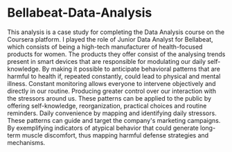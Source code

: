 # Bellabeat-Data-Analysis
This analysis is a case study for completing the Data Analysis course on the Coursera platform. I played the role of Junior Data Analyst for Bellabeat, which consists of being a high-tech manufacturer of health-focused products for women. The products they offer consist of the analysing trends present in smart devices that are responsible for modulating our daily self-knowledge. By making it possible to anticipate behavioral patterns that are harmful to health if, repeated constantly, could lead to physical and mental illness. Constant monitoring allows everyone to intervene objectively and directly in our routine. Producing greater control over our interaction with the stressors around us. These patterns can be applied to the public by offering self-knowledge, reorganization, practical choices and routine reminders. Daily convenience by mapping and identifying daily stressors. These patterns can guide and target the company's marketing campaigns. By exemplifying indicators of atypical behavior that could generate long-term muscle discomfort, thus mapping harmful defense strategies and mechanisms.
